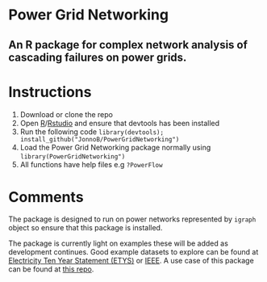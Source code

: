 # Power Grid Networking
## An R package for complex network analysis of cascading failures on power grids.

# Instructions
1. Download or clone the repo
1. Open [R](https://cran.r-project.org/)/[Rstudio](https://www.rstudio.com/) and ensure that devtools has been installed
1. Run the following code `library(devtools); install_github("JonnoB/PowerGridNetworking")`
1. Load the Power Grid Networking package normally using `library(PowerGridNetworking")`
1. All functions have help files e.g `?PowerFlow`

# Comments
The package is designed to run on power networks represented by `igraph` object so ensure that this package is installed.

The package is currently light on examples these will be added as development continues. Good example datasets to explore can be found at [Electricity Ten Year Statement (ETYS)](https://www.nationalgrideso.com/insights/electricity-ten-year-statement-etys) or [IEEE](https://icseg.iti.illinois.edu/power-cases/). A use case of this package can be found at [this repo](https://github.com/JonnoB/ProportionalLoading).

